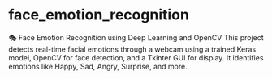 # face_emotion_recognition
🎭 Face Emotion Recognition using Deep Learning and OpenCV This project detects real-time facial emotions through a webcam using a trained Keras model, OpenCV for face detection, and a Tkinter GUI for display. It identifies emotions like Happy, Sad, Angry, Surprise, and more.
